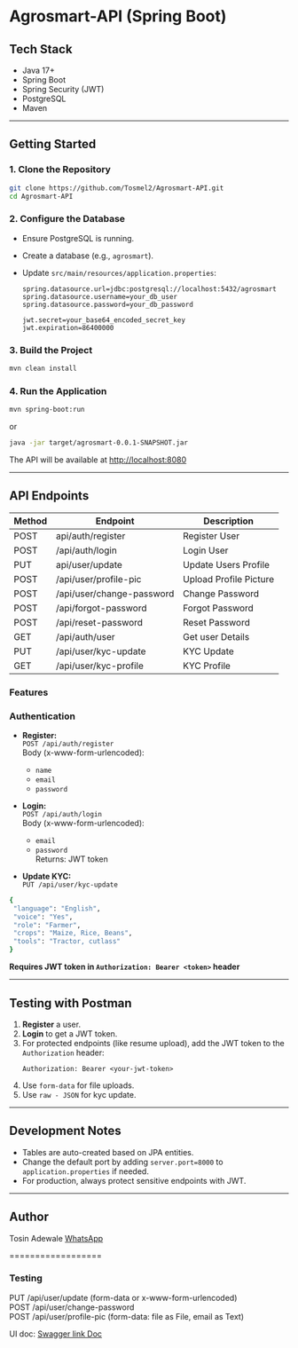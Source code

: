 # Agrosmart-API  (Spring Boot)

## Tech Stack
- Java 17+
- Spring Boot
- Spring Security (JWT)
- PostgreSQL
- Maven

---

## Getting Started

### 1. Clone the Repository

```bash
git clone https://github.com/Tosmel2/Agrosmart-API.git
cd Agrosmart-API
```

### 2. Configure the Database

- Ensure PostgreSQL is running.
- Create a database (e.g., `agrosmart`).
- Update `src/main/resources/application.properties`:

    ```properties
    spring.datasource.url=jdbc:postgresql://localhost:5432/agrosmart
    spring.datasource.username=your_db_user
    spring.datasource.password=your_db_password

    jwt.secret=your_base64_encoded_secret_key
    jwt.expiration=86400000
    ```

### 3. Build the Project

```bash
mvn clean install
```

### 4. Run the Application

```bash
mvn spring-boot:run
```
or
```bash
java -jar target/agrosmart-0.0.1-SNAPSHOT.jar
```

The API will be available at [http://localhost:8080](http://localhost:8080)

---
## API Endpoints

| Method | Endpoint                     | Description                |
|--------|------------------------------|----------------------------|
| POST   | api/auth/register            | Register User              |
| POST   | /api/auth/login              | Login User                 |
| PUT    | api/user/update              | Update Users Profile       |
| POST   | /api/user/profile-pic        | Upload Profile Picture     |
| POST   | /api/user/change-password    | Change Password            |
| POST   | /api/forgot-password         | Forgot Password            |
| POST   | /api/reset-password          | Reset Password             |
| GET    | /api/auth/user               | Get user Details           |
| PUT    | /api/user/kyc-update         | KYC Update                 |
| GET    | /api/user/kyc-profile        | KYC Profile                |


### Features

### **Authentication**

- **Register:**  
  `POST /api/auth/register`  
  Body (x-www-form-urlencoded):  
  - `name`
  - `email`
  - `password`

- **Login:**  
  `POST /api/auth/login`  
  Body (x-www-form-urlencoded):  
  - `email`
  - `password`  
  Returns: JWT token

- **Update KYC:**  
  `PUT /api/user/kyc-update`  
 ```bash
 {
  "language": "English",
  "voice": "Yes",
  "role": "Farmer",
  "crops": "Maize, Rice, Beans",
  "tools": "Tractor, cutlass"
}
```  
  **Requires JWT token in `Authorization: Bearer <token>` header**

---

## Testing with Postman

1. **Register** a user.
2. **Login** to get a JWT token.
3. For protected endpoints (like resume upload), add the JWT token to the `Authorization` header:
    ```
    Authorization: Bearer <your-jwt-token>
    ```
4. Use `form-data` for file uploads.
54. Use `raw - JSON` for kyc update.

---

## Development Notes

- Tables are auto-created based on JPA entities.
- Change the default port by adding `server.port=8000` to `application.properties` if needed.
- For production, always protect sensitive endpoints with JWT.
---

## Author
Tosin Adewale [WhatsApp](https://wa.me/08068957966)



==================
### Testing

PUT /api/user/update (form-data or x-www-form-urlencoded)<br>
POST /api/user/change-password<br>
POST /api/user/profile-pic (form-data: file as File, email as Text)

UI doc: [Swagger link Doc](https://agrosmart-api.onrender.com/swagger-ui/index.html)